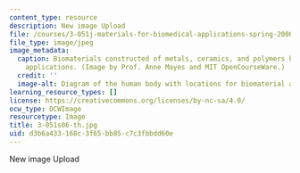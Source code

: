 ```yaml
---
content_type: resource
description: New image Upload
file: /courses/3-051j-materials-for-biomedical-applications-spring-2006/d3b6a433168c3f65bb85c7c3fbbdd60e_3-051s06-th.jpg
file_type: image/jpeg
image_metadata:
  caption: Biomaterials constructed of metals, ceramics, and polymers have many medical
    applications. (Image by Prof. Anne Mayes and MIT OpenCourseWare.)
  credit: ''
  image-alt: Diagram of the human body with locations for biomaterial applications.
learning_resource_types: []
license: https://creativecommons.org/licenses/by-nc-sa/4.0/
ocw_type: OCWImage
resourcetype: Image
title: 3-051s06-th.jpg
uid: d3b6a433-168c-3f65-bb85-c7c3fbbdd60e
---
```

New image Upload